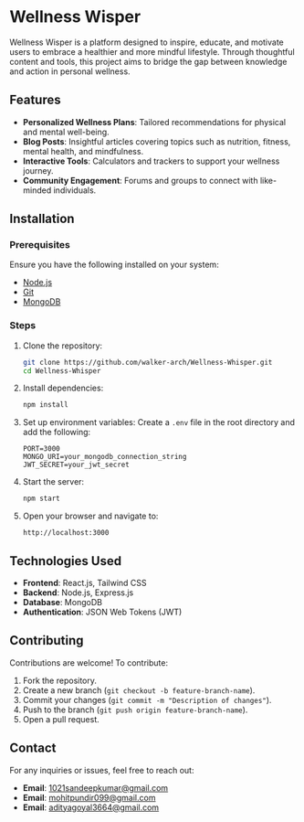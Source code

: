 # Wellness Wisper

Wellness Wisper is a platform designed to inspire, educate, and motivate users to embrace a healthier and more mindful lifestyle. Through thoughtful content and tools, this project aims to bridge the gap between knowledge and action in personal wellness.

## Features
- **Personalized Wellness Plans**: Tailored recommendations for physical and mental well-being.
- **Blog Posts**: Insightful articles covering topics such as nutrition, fitness, mental health, and mindfulness.
- **Interactive Tools**: Calculators and trackers to support your wellness journey.
- **Community Engagement**: Forums and groups to connect with like-minded individuals.

## Installation

### Prerequisites
Ensure you have the following installed on your system:
- [Node.js](https://nodejs.org/)
- [Git](https://git-scm.com/)
- [MongoDB](https://www.mongodb.com/)

### Steps
1. Clone the repository:
   ```bash
   git clone https://github.com/walker-arch/Wellness-Whisper.git
   cd Wellness-Whisper
   ```
2. Install dependencies:
   ```bash
   npm install
   ```
3. Set up environment variables:
   Create a `.env` file in the root directory and add the following:
   ```env
   PORT=3000
   MONGO_URI=your_mongodb_connection_string
   JWT_SECRET=your_jwt_secret
   ```
4. Start the server:
   ```bash
   npm start
   ```
5. Open your browser and navigate to:
   ```
   http://localhost:3000
   ```

## Technologies Used
- **Frontend**: React.js, Tailwind CSS
- **Backend**: Node.js, Express.js
- **Database**: MongoDB
- **Authentication**: JSON Web Tokens (JWT)

## Contributing
Contributions are welcome! To contribute:
1. Fork the repository.
2. Create a new branch (`git checkout -b feature-branch-name`).
3. Commit your changes (`git commit -m "Description of changes"`).
4. Push to the branch (`git push origin feature-branch-name`).
5. Open a pull request.


## Contact
For any inquiries or issues, feel free to reach out:
- **Email**: [1021sandeepkumar@gmail.com](mailto:1021sandeepkumar@gmail.com)
- **Email**: [mohitpundir099@gmail.com](mailto:mohitpundir099@gmail.com)
- **Email**: [adityagoyal3664@gmail.com](mailto:adityagoyal3664@gmail.com)
